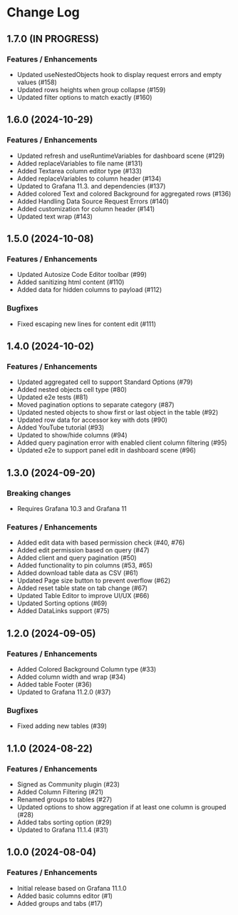 # Change Log

## 1.7.0 (IN PROGRESS)

### Features / Enhancements

- Updated useNestedObjects hook to display request errors and empty values (#158)
- Updated rows heights when group collapse (#159)
- Updated filter options to match exactly (#160)

## 1.6.0 (2024-10-29)

### Features / Enhancements

- Updated refresh and useRuntimeVariables for dashboard scene (#129)
- Added replaceVariables to file name (#131)
- Added Textarea column editor type (#133)
- Added replaceVariables to column header (#134)
- Updated to Grafana 11.3. and dependencies (#137)
- Added colored Text and colored Background for aggregated rows (#136)
- Added Handling Data Source Request Errors (#140)
- Added customization for column header (#141)
- Updated text wrap (#143)

## 1.5.0 (2024-10-08)

### Features / Enhancements

- Updated Autosize Code Editor toolbar (#99)
- Added sanitizing html content (#110)
- Added data for hidden columns to payload (#112)

### Bugfixes

- Fixed escaping new lines for content edit (#111)

## 1.4.0 (2024-10-02)

### Features / Enhancements

- Updated aggregated cell to support Standard Options (#79)
- Added nested objects cell type (#80)
- Updated e2e tests (#81)
- Moved pagination options to separate category (#87)
- Updated nested objects to show first or last object in the table (#92)
- Updated row data for accessor key with dots (#90)
- Added YouTube tutorial (#93)
- Updated to show/hide columns (#94)
- Added query pagination error with enabled client column filtering (#95)
- Updated e2e to support panel edit in dashboard scene (#96)

## 1.3.0 (2024-09-20)

### Breaking changes

- Requires Grafana 10.3 and Grafana 11

### Features / Enhancements

- Added edit data with based permission check (#40, #76)
- Added edit permission based on query (#47)
- Added client and query pagination (#50)
- Added functionality to pin columns (#53, #65)
- Added download table data as CSV (#61)
- Updated Page size button to prevent overflow (#62)
- Added reset table state on tab change (#67)
- Updated Table Editor to improve UI/UX (#66)
- Updated Sorting options (#69)
- Added DataLinks support (#75)

## 1.2.0 (2024-09-05)

### Features / Enhancements

- Added Colored Background Column type (#33)
- Added column width and wrap (#34)
- Added table Footer (#36)
- Updated to Grafana 11.2.0 (#37)

### Bugfixes

- Fixed adding new tables (#39)

## 1.1.0 (2024-08-22)

### Features / Enhancements

- Signed as Community plugin (#23)
- Added Column Filtering (#21)
- Renamed groups to tables (#27)
- Updated options to show aggregation if at least one column is grouped (#28)
- Added tabs sorting option (#29)
- Updated to Grafana 11.1.4 (#31)

## 1.0.0 (2024-08-04)

### Features / Enhancements

- Initial release based on Grafana 11.1.0
- Added basic columns editor (#1)
- Added groups and tabs (#17)
